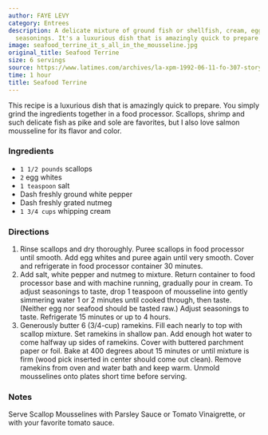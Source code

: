 ```yaml
---
author: FAYE LEVY
category: Entrees
description: A delicate mixture of ground fish or shellfish, cream, egg whites and
  seasonings. It's a luxurious dish that is amazingly quick to prepare.
image: seafood_terrine_it_s_all_in_the_mousseline.jpg
original_title: Seafood Terrine
size: 6 servings
source: https://www.latimes.com/archives/la-xpm-1992-06-11-fo-307-story.html
time: 1 hour
title: Seafood Terrine
---
```

This recipe is a luxurious dish that is amazingly quick to prepare. You simply grind the ingredients together in a food processor. Scallops, shrimp and such delicate fish as pike and sole are favorites, but I also love salmon mousseline for its flavor and color. 

### Ingredients

* `1 1/2 pounds` scallops
* `2` egg whites
* `1 teaspoon` salt
* Dash freshly ground white pepper
* Dash freshly grated nutmeg
* `1 3/4 cups` whipping cream

### Directions

1. Rinse scallops and dry thoroughly. Puree scallops in food processor until smooth. Add egg whites and puree again until very smooth. Cover and refrigerate in food processor container 30 minutes.
2. Add salt, white pepper and nutmeg to mixture. Return container to food processor base and with machine running, gradually pour in cream. To adjust seasonings to taste, drop 1 teaspoon of mousseline into gently simmering water 1 or 2 minutes until cooked through, then taste. (Neither egg nor seafood should be tasted raw.) Adjust seasonings to taste. Refrigerate 15 minutes or up to 4 hours.
3. Generously butter 6 (3/4-cup) ramekins. Fill each nearly to top with scallop mixture. Set ramekins in shallow pan. Add enough hot water to come halfway up sides of ramekins. Cover with buttered parchment paper or foil. Bake at 400 degrees about 15 minutes or until mixture is firm (wood pick inserted in center should come out clean). Remove ramekins from oven and water bath and keep warm. Unmold mousselines onto plates short time before serving.

### Notes

Serve Scallop Mousselines with Parsley Sauce or Tomato Vinaigrette, or with your favorite tomato sauce.